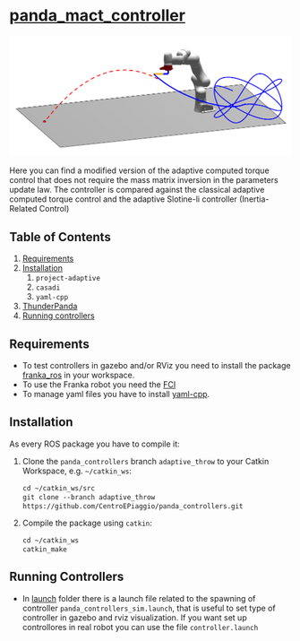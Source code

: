 # [panda_mact_controller ](https://github.com/CentroEPiaggio/panda_mact_controller)

![adaptive_throw](./copertina.png)

Here you can find a modified version of the adaptive computed torque control that does not require the mass matrix inversion in the parameters update law. The controller is compared against the classical adaptive computed torque control and the adaptive Slotine-li controller (Inertia-Related Control)

## Table of Contents
1. [Requirements](#requirements)
1. [Installation](#installation)
   1. `project-adaptive`
   1. `casadi`
   1. `yaml-cpp`
1. [ThunderPanda](#thunderpanda)
1. [Running controllers](#running-controllers)

## Requirements
* To test controllers in gazebo and/or RViz you need to install the package [franka_ros](https://github.com/frankaemika/franka_ros.git) in your workspace.
* To use the Franka robot you need the [FCI](https://frankaemika.github.io/docs/)
* To manage yaml files you have to install [yaml-cpp](https://github.com/jbeder/yaml-cpp.git).

## Installation
As every ROS package you have to compile it:

1. Clone the `panda_controllers` branch `adaptive_throw` to your Catkin Workspace, e.g. `~/catkin_ws`:
   ```
   cd ~/catkin_ws/src
   git clone --branch adaptive_throw https://github.com/CentroEPiaggio/panda_controllers.git
   ```

1. Compile the package using `catkin`:
   ```
   cd ~/catkin_ws
   catkin_make
   ```

## Running Controllers

* In [launch](./launch/) folder there is a launch file related to the spawning of controller `panda_controllers_sim.launch`, that is useful to set type of controller in gazebo and rviz visualization. If you want set up controllores in real robot you can use the file `controller.launch`